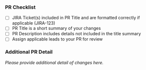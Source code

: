 ### PR Checklist

- [ ] JIRA Ticket(s) included in PR Title and are formatted correctly if applicable (JIRA-123)
- [ ] PR Title is a short summary of your changes
- [ ] PR Description includes details not included in the title summary
- [ ] Assign applicable leads to your PR for review

### Additional PR Detail
_Please provide additional detail of changes here._

